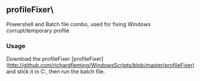 profileFixer\
-------------
Powershell and Batch file combo, used for fixing Windows corrupt/temporary profile

### Usage
Download the profileFixer [profileFixer] (http://github.com/richardfleming/WindowsScripts/blob/master/profileFixer) and stick it in C:\, then run the batch file.
